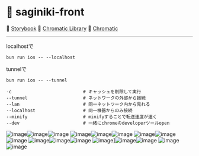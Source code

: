 # 🐷 saginiki-front

🌷 [Storybook](https://main--659786e6b5c5308d2b319d2e.chromatic.com)
🌻 [Chromatic Library](https://www.chromatic.com/library?appId=659786e6b5c5308d2b319d2e&branch=main)
🪻 [Chromatic](https://www.chromatic.com/builds?appId=659786e6b5c5308d2b319d2e)

***

localhostで
```
bun run ios -- --localhost
```

tunnelで
```
bun run ios -- --tunnel
```

```
-c                           # キャッシュを削除して実行
--tunnel                     # ネットワークの外部から接続
--lan                        # 同一ネットワーク内から見れる
--localhost                  # 同一機器からのみ接続
--minify                     # minifyすることで転送速度が速く
--dev                        # 一緒にchromeのdeveloperツールopen
```

![image](https://github.com/saku-1101/stampy/assets/74392116/d8e31d8b-ce5f-409e-8bf5-296adb4dc2c2)![image](https://github.com/saku-1101/stampy/assets/74392116/7a1d6770-51d7-4554-abd4-998a17e46e4e)![image](https://github.com/saku-1101/stampy/assets/74392116/161f97b6-e20c-43bd-bf98-29cd7d1e0be0)
![image](https://github.com/saku-1101/stampy/assets/74392116/42fa11af-509f-4f57-b94f-7e1649e6e7ef)![image](https://github.com/saku-1101/stampy/assets/74392116/50d6ef37-d501-4233-ae5c-021b4980891a)![image](https://github.com/saku-1101/stampy/assets/74392116/09d9e6b6-0b24-44c6-96a2-88ee68f0da91)
![image](https://github.com/saku-1101/stampy/assets/74392116/32272486-9846-45c3-8892-a8582c48af33)![image](https://github.com/saku-1101/stampy/assets/74392116/2b3e018a-1715-47de-bbf7-a959e5ea0622)![image](https://github.com/saku-1101/stampy/assets/74392116/0cd33912-dc10-4406-a53c-d8ab4d3fc32c)
![image](https://github.com/saku-1101/stampy/assets/74392116/68c20630-31be-47ca-88e7-db860ae60d85)![image](https://github.com/saku-1101/stampy/assets/74392116/1055407f-c5ff-4e19-81d8-7a8a6e649a3f)![image](https://github.com/saku-1101/stampy/assets/74392116/ae756cc6-e8b7-4f10-839a-963902a2d766)
![image](https://github.com/saku-1101/stampy/assets/74392116/c3b6303a-2b5e-4dda-881d-9aa8ddb78f67)]![image](https://github.com/saku-1101/stampy/assets/74392116/e5b3040c-8049-4bc4-9df2-936364e36cfa)![image](https://github.com/saku-1101/stampy/assets/74392116/731e5102-9935-4abe-b682-dfd1d40d3ac1)
![image](https://github.com/saku-1101/stampy/assets/74392116/f8a730ef-1470-423a-b544-5cb6db47c283)![image](https://github.com/saku-1101/stampy/assets/74392116/651e3dcc-9ecc-45e1-827a-1d34d401357f)
